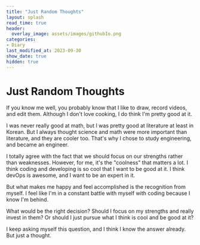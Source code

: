 ```yaml
---
title: "Just Random Thoughts" 
layout: splash
read_time: true
header:
  overlay_image: assets/images/githubIo.png
categories:
- Diary
last_modified_at: 2023-09-30
show_date: true
hidden: true
---
```


# Just Random Thoughts

If you know me well, you probably know that I like to draw, record videos, and edit them. Although I don't love cooking, I do think I'm pretty good at it. 

I was never really good at math, but I was pretty good at literature at least in Korean. But I always thought science and math were more important than literature, and they are cooler too. That's why I chose to study engineering, and became an engineer.

I totally agree with the fact that we should focus on our strengths rather than weaknesses. However, for me, it's the "coolness" that matters a lot. I think coding and developing is so cool that I want to be good at it. I think devOps is awesome, and I want to be an expert in it.

But what makes me happy and feel accomplished is the recognition from myself. I feel like I'm in a constant battle with myself with coding because I know I'm behind. 

What would be the right decision? Should I focus on my strengths and really invest in them? Or should I just pursue what I think is cool and be good at it?

I keep asking myself this question, and I think I know the answer already. But just a thought.
